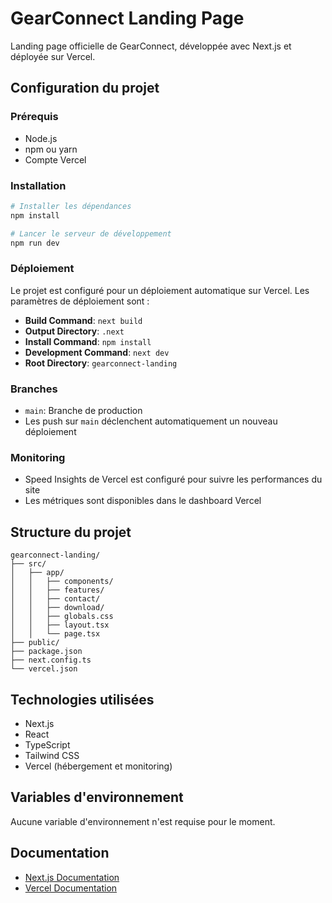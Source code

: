 # GearConnect Landing Page

Landing page officielle de GearConnect, développée avec Next.js et déployée sur Vercel.

## Configuration du projet

### Prérequis
- Node.js
- npm ou yarn
- Compte Vercel

### Installation
```bash
# Installer les dépendances
npm install

# Lancer le serveur de développement
npm run dev
```

### Déploiement
Le projet est configuré pour un déploiement automatique sur Vercel. Les paramètres de déploiement sont :

- **Build Command**: `next build`
- **Output Directory**: `.next`
- **Install Command**: `npm install`
- **Development Command**: `next dev`
- **Root Directory**: `gearconnect-landing`

### Branches
- `main`: Branche de production
- Les push sur `main` déclenchent automatiquement un nouveau déploiement

### Monitoring
- Speed Insights de Vercel est configuré pour suivre les performances du site
- Les métriques sont disponibles dans le dashboard Vercel

## Structure du projet
```
gearconnect-landing/
├── src/
│   ├── app/
│   │   ├── components/
│   │   ├── features/
│   │   ├── contact/
│   │   ├── download/
│   │   ├── globals.css
│   │   ├── layout.tsx
│   │   └── page.tsx
├── public/
├── package.json
├── next.config.ts
└── vercel.json
```

## Technologies utilisées
- Next.js
- React
- TypeScript
- Tailwind CSS
- Vercel (hébergement et monitoring)

## Variables d'environnement
Aucune variable d'environnement n'est requise pour le moment.

## Documentation
- [Next.js Documentation](https://nextjs.org/docs)
- [Vercel Documentation](https://vercel.com/docs) 